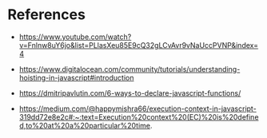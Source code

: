 # References

- https://www.youtube.com/watch?v=Fnlnw8uY6jo&list=PLlasXeu85E9cQ32gLCvAvr9vNaUccPVNP&index=4

- https://www.digitalocean.com/community/tutorials/understanding-hoisting-in-javascript#introduction

- https://dmitripavlutin.com/6-ways-to-declare-javascript-functions/

- https://medium.com/@happymishra66/execution-context-in-javascript-319dd72e8e2c#:~:text=Execution%20context%20(EC)%20is%20defined,to%20at%20a%20particular%20time.

